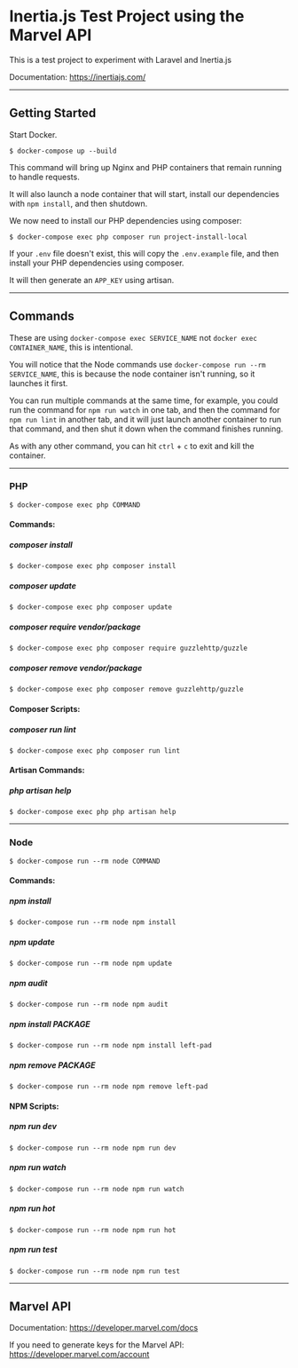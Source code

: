 # Inertia.js Test Project using the Marvel API

This is a test project to experiment with Laravel and Inertia.js

Documentation: https://inertiajs.com/


---


## Getting Started

Start Docker.

```
$ docker-compose up --build
```

This command will bring up Nginx and PHP containers that remain running to handle requests.

It will also launch a node container that will start, install our dependencies with `npm install`, and then shutdown.

We now need to install our PHP dependencies using composer:

```
$ docker-compose exec php composer run project-install-local
```

If your `.env` file doesn't exist, this will copy the `.env.example` file, and then install your PHP dependencies using composer.

It will then generate an `APP_KEY` using artisan.


---


## Commands

These are using `docker-compose exec SERVICE_NAME` not `docker exec CONTAINER_NAME`, this is intentional.

You will notice that the Node commands use `docker-compose run --rm SERVICE_NAME`, this is because the node container isn't running, so it launches it first.

You can run multiple commands at the same time, for example, you could run the command for `npm run watch` in one tab, and then the command for `npm run lint` in another tab, and it will just launch another container to run that command, and then shut it down when the command finishes running.

As with any other command, you can hit `ctrl` + `c` to exit and kill the container.


---


### PHP

```
$ docker-compose exec php COMMAND
```


#### Commands:

##### composer install

```
$ docker-compose exec php composer install
```

##### composer update

```
$ docker-compose exec php composer update
```

##### composer require vendor/package

```
$ docker-compose exec php composer require guzzlehttp/guzzle
```

##### composer remove vendor/package

```
$ docker-compose exec php composer remove guzzlehttp/guzzle
```


#### Composer Scripts:

##### composer run lint

```
$ docker-compose exec php composer run lint
```


#### Artisan Commands:

##### php artisan help

```
$ docker-compose exec php php artisan help
```


---


### Node

```
$ docker-compose run --rm node COMMAND
```


#### Commands:

##### npm install

```
$ docker-compose run --rm node npm install
```

##### npm update

```
$ docker-compose run --rm node npm update
```

##### npm audit

```
$ docker-compose run --rm node npm audit
```

##### npm install PACKAGE

```
$ docker-compose run --rm node npm install left-pad
```

##### npm remove PACKAGE

```
$ docker-compose run --rm node npm remove left-pad
```


#### NPM Scripts:

##### npm run dev

```
$ docker-compose run --rm node npm run dev
```

##### npm run watch

```
$ docker-compose run --rm node npm run watch
```

##### npm run hot

```
$ docker-compose run --rm node npm run hot
```

##### npm run test

```
$ docker-compose run --rm node npm run test
```


---


## Marvel API

Documentation: https://developer.marvel.com/docs

If you need to generate keys for the Marvel API: https://developer.marvel.com/account
